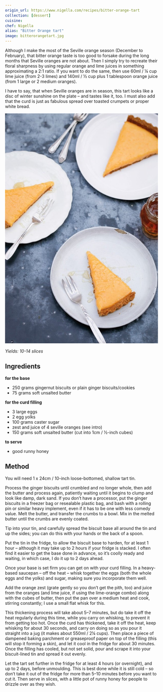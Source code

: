 ```yaml
---
origin_url: https://www.nigella.com/recipes/bitter-orange-tart
collection: [dessert]
cuisine: 
chef: Nigella
alias: "Bitter Orange tart"
image: bitterorangetart.jpg
---
```

Although I make the most of the Seville orange season (December to February), that bitter orange taste is too good to forsake during the long months that Seville oranges are not about. Then I simply try to recreate their floral sharpness by using regular orange and lime juices in something approximating a 2:1 ratio. If you want to do the same, then use 60ml / ¼ cup lime juice (from 2-3 limes) and 140ml / ½ cup plus 1 tablespoon orange juice (from 1 large or 2 medium oranges).

I have to say, that when Seville oranges are in season, this tart looks like a disc of winter sunshine on the plate – and tastes like it, too. I must also add that the curd is just as fabulous spread over toasted crumpets or proper white bread.

![Bitter Orange Tart](../assets/bitterorangetart.jpg)

*Yields: 10-14 slices*

## Ingredients

**for the base**
-   250 grams gingernut biscuits or plain ginger biscuits/cookies
-   75 grams soft unsalted butter

**for the curd filling**
-   3 large eggs
-   2 egg yolks
-   100 grams caster sugar
-   zest and juice of 4 seville oranges (see intro)
-   150 grams soft unsalted butter (cut into 1cm / ½-inch cubes)

**to serve**
-   good runny honey

## Method

You will need 1 x 24cm / 10-inch loose-bottomed, shallow tart tin.

Process the ginger biscuits until crumbled and no longer whole, then add the butter and process again, patiently waiting until it begins to clump and look like damp, dark sand. If you don’t have a processor, put the ginger biscuits in a freezer bag or resealable plastic bag, and bash with a rolling pin or similar heavy implement, even if it has to be one with less comedy value. Melt the butter, and transfer the crumbs to a bowl. Mix in the melted butter until the crumbs are evenly coated.

Tip into your tin, and carefully spread the biscuit base all around the tin and up the sides; you can do this with your hands or the back of a spoon.

Put the tin in the fridge, to allow the biscuit base to harden, for at least 1 hour – although it may take up to 2 hours if your fridge is stacked. I often find it easier to get the base done in advance, so it’s coolly ready and waiting, in which case, I do it up to 2 days ahead.

Once your base is set firm you can get on with your curd filling. In a heavy-based saucepan – off the heat – whisk together the eggs (both the whole eggs and the yolks) and sugar, making sure you incorporate them well.

Add the orange zest (grate gently so you don’t get the pith, too) and juice from the oranges (and lime juice, if using the lime-orange combo) along with the cubes of butter, then put the pan over a medium heat and cook, stirring constantly; I use a small flat whisk for this.

This thickening process will take about 5–7 minutes, but do take it off the heat regularly during this time, while you carry on whisking, to prevent it from getting too hot. Once the curd has thickened, take it off the heat, keep whisking for about 30 seconds, and carry on doing so as you pour it straight into a jug (it makes about 550ml / 2¼ cups). Then place a piece of dampened baking parchment or greaseproof paper on top of the filling (this will stop it forming a skin), and let it cool in the fridge for about 30 minutes. Once the filling has cooled, but not set solid, pour and scrape it into your biscuit-lined tin and spread it out evenly.

Let the tart set further in the fridge for at least 4 hours (or overnight), and up to 2 days, before unmoulding. This is best done while it is still cold – so don’t take it out of the fridge for more than 5–10 minutes before you want to cut it. Then serve in slices, with a little pot of runny honey for people to drizzle over as they wish.